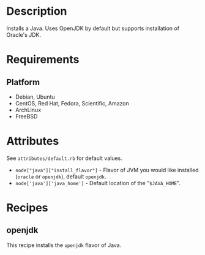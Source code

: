 Description
===========

Installs a Java. Uses OpenJDK by default but supports installation of Oracle's JDK.



Requirements
============

Platform
--------

* Debian, Ubuntu
* CentOS, Red Hat, Fedora, Scientific, Amazon
* ArchLinux
* FreeBSD

Attributes
==========

See `attributes/default.rb` for default values.

* `node["java"]["install_flavor"]` - Flavor of JVM you would like installed (`oracle` or
`openjdk`), default `openjdk`.
* `node['java']['java_home']` - Default location of the "`$JAVA_HOME`".

Recipes
=======

openjdk
-------

This recipe installs the `openjdk` flavor of Java.

